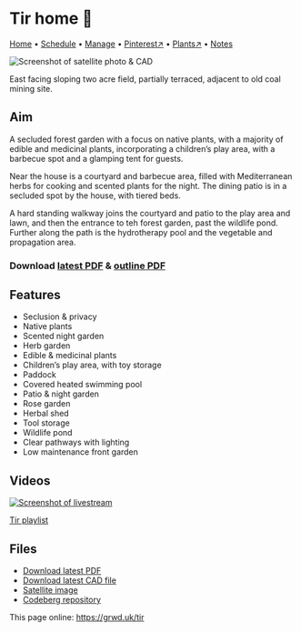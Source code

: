 # Tir home 🏡

[Home](https://grwd.uk/tir/) • [Schedule](https://grwd.uk/tir/schedule) • [Manage](https://grwd.uk/tir/manage) • [Pinterest↗](https://pinterest.co.uk/NatureWorksGarden/tir/) • [Plants↗](https://grwd.cc/tir-plants) • [Notes](https://grwd.uk/tir/notes)

![Screenshot of satellite photo & CAD](https://res.cloudinary.com/growdigital/image/upload/w_320/v1702385762/tir/cad-231212.jpg)

East facing sloping two acre field, partially terraced, adjacent to old coal mining site.

## Aim

A secluded forest garden with a focus on native plants, with a majority of edible and medicinal plants, incorporating a children’s play area, with a barbecue spot and a glamping tent for guests.

Near the house is a courtyard and barbecue area, filled with Mediterranean herbs for cooking and scented plants for the night. The dining patio is in a secluded spot by the house, with tiered beds. 

A hard standing walkway joins the courtyard and patio to the play area and lawn, and then the entrance to teh forest garden, past the wildlife pond. Further along the path is the hydrotherapy pool and the vegetable and propagation area.

### Download [latest PDF](https://codeberg.org/natureworks/tir/src/branch/main/tir.pdf) & [outline PDF](https://codeberg.org/natureworks/tir/src/branch/main/tir-outline.pdf)

## Features

* Seclusion & privacy
* Native plants
* Scented night garden
* Herb garden
* Edible & medicinal plants 
* Children’s play area, with toy storage
* Paddock
* Covered heated swimming pool
* Patio & night garden
* Rose garden
* Herbal shed
* Tool storage
* Wildlife pond
* Clear pathways with lighting
* Low maintenance front garden

## Videos

[![Screenshot of livestream](https://res.cloudinary.com/growdigital/image/upload/w_320/v1638362351/clifftop/clifftop-livestream.jpg)](https://grwd.cc/tir-playlist)

[Tir playlist](https://grwd.cc/tir-playlist)

## Files

* [Download latest PDF](https://codeberg.org/natureworks/tir/src/branch/main/tir.pdf)
* [Download latest CAD file](https://codeberg.org/natureworks/tir/src/branch/main/tir.dxf)
* [Satellite image](https://codeberg.org/natureworks/tir/src/branch/main/satellite.jpg)
* [Codeberg repository](https://codeberg.org/natureworks/tir)

This page online: <https://grwd.uk/tir>
